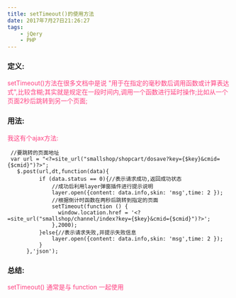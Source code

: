 ```yaml
---
title: setTimeout()的使用方法
date: 2017年7月27日21:26:27
tags:
	- jQery
	- PHP
---
```


### 定义:
<font color="#FF4081">setTimeout()方法在很多文档中是说 "用于在指定的毫秒数后调用函数或计算表达式",比较含糊;其实就是规定在一段时间内,调用一个函数进行延时操作;比如从一个页面2秒后跳转到另一个页面;</font>

### 用法:

<font color="#FF4081">我这有个ajax方法:</font>
```
 //要跳转的页面地址
 var url = "<?=site_url("smallshop/shopcart/dosave?key={$key}&cmid={$cmid}")?>";
   $.post(url,dt,function(data){
		  if (data.status == 0){//表示请求成功,返回成功状态
		      //成功后利用layer弹窗插件进行提示说明
			  layer.open({content: data.info,skin: 'msg',time: 2 });
			  //根据倒计时函数在两秒后跳转到指定的页面
			  setTimeout(function () {
			  	window.location.href = '<?=site_url("smallshop/channel/index?key={$key}&cmid={$cmid}")?>';
			  },2000);
		  }else{//表示请求失败,并提示失败信息
			  layer.open({content: data.info,skin: 'msg',time: 2 });
		  }
	  },'json');

```
### 总结:

<font color="#FF4081"> setTimeout() 通常是与 function 一起使用</font>
